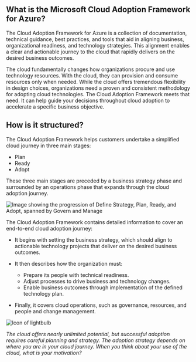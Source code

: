 
## What is the Microsoft Cloud Adoption Framework for Azure?

The Cloud Adoption Framework for Azure is a collection of documentation, technical guidance, best practices, and tools that aid in aligning business, organizational readiness, and technology strategies. This alignment enables a clear and actionable journey to the cloud that rapidly delivers on the desired business outcomes.

The cloud fundamentally changes how organizations procure and use technology resources. With the cloud, they can provision and consume resources only when needed. While the cloud offers tremendous flexibility in design choices, organizations need a proven and consistent methodology for adopting cloud technologies. The Cloud Adoption Framework meets that need. It can help guide your decisions throughout cloud adoption to accelerate a specific business objective.

## How is it structured?

The Cloud Adoption Framework helps customers undertake a simplified cloud journey in three main stages:

- Plan
- Ready
- Adopt

These three main stages are preceded by a business strategy phase and surrounded by an operations phase that expands through the cloud adoption journey.

![Image showing the progression of Define Strategy, Plan, Ready, and Adopt, spanned by Govern and Manage](https://learn.microsoft.com/en-us/training/wwl-mba/microsoft-cloud-adoption-framework-for-azure/media/ic-caf-2.jpg)

The Cloud Adoption Framework contains detailed information to cover an end-to-end cloud adoption journey:

- It begins with setting the business strategy, which should align to actionable technology projects that deliver on the desired business outcomes.
    
- It then describes how the organization must:
    
    - Prepare its people with technical readiness.
    - Adjust processes to drive business and technology changes.
    - Enable business outcomes through implementation of the defined technology plan.
- Finally, it covers cloud operations, such as governance, resources, and people and change management.
    

![Icon of lightbulb](https://learn.microsoft.com/en-us/training/wwl-mba/microsoft-cloud-adoption-framework-for-azure/media/lightbulb.png)

_The cloud offers nearly unlimited potential, but successful adoption requires careful planning and strategy. The adoption strategy depends on where you are in your cloud journey. When you think about your use of the cloud, what is your motivation?_